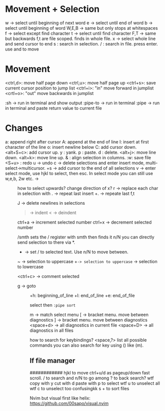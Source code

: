 # Movement + Selection

w -> select until beginning of next word
e -> select until end of word
b -> select until beginning of word
W,E,B -> same but only stops at whitespaces
f -> select except find character
t -> select until find character
F,T -> same but backwards
f,t are file scoped. finds in whole file.
x -> select whole line and send cursor to end
s : search in selection.
/ : search in file. press enter. use <n> and <N> to move

# Movement

<ctrl,d>: move half page down
<ctrl,u>: move half page up
<ctrl+s>: save current cursor position to jump list
<ctrl+i>: "in" move forward in jumplist
<crtl+o>: "out" move backwards in jumplist

:sh -> run in terminal and show output
:pipe-to -> run in terminal
:pipe -> run in terminal and paste return value to current file

# Changes

a: append right after cursor
A: append at the end of line
I: insert at first character of the line
o: insert newline below
C: add cursor down.
<alt+S+c>: add cursor up.
y : yank.
p : paste.
d : delete.
<alt+j>: move line down.
<alt+k>: move line up.
& : align selection in columns.
:w<cr>: save file
<S+u> : redo
u -> undo
c -> delete selections and enter insert mode, multi-select->multicursor.
<alt>+s -> add cursor to the end of all selections
v -> enter select mode, use hjkl to select, then esc.
In select mode you can still use w,e,b, 2w etc.
<space> -> <menu will pop up>
how to select upwards? change direction of x?
r<char> -> replace each char in selection with <char>
. -> repeat last insert
<alt>+. -> repeate last f,t

J -> delete newlines in selections

> -> indent
> < -> deindent

ctrl+a -> increment selected number
ctrl+x -> decrement selected number

/smth sets the / register with smth then finds it n/N
you can directly send selection to there via \*.

- -> set / to selected text. Use n/N to move between.

~ -> selection to uppercase
<alt>+`-> selection to uppercase` -> selection to lowercase

<ctrl+c> -> comment selected

g -> goto <menu will popup on the right>
+h: beginning_of_line
+l: end_of_line
+e: end_of_file

select then `:pipe sort`

m -> match select menu
[ -> bracket menu. move between diagnostics
] -> bracket menu. move between diagnostics
<space+d> -> all diagnostics in current file
<space+D> -> all diagnostics in all files

how to search for keybindings?
<space,?> list all possible commands
you can also search for key using () like (m).

## lf file manager

############
hjkl to move
ctrl+u/d as pageup/down fast scroll.
/ to search and n/N to go among
? to back search? wtf
copy with y
cut with d
paste with p
<space> to select wtf
u to unselect all wtf
c to unselect too confusingkk
s +<smth> to sort files

Nvim but visual first like helix:
https://github.com/00sapo/visual.nvim
